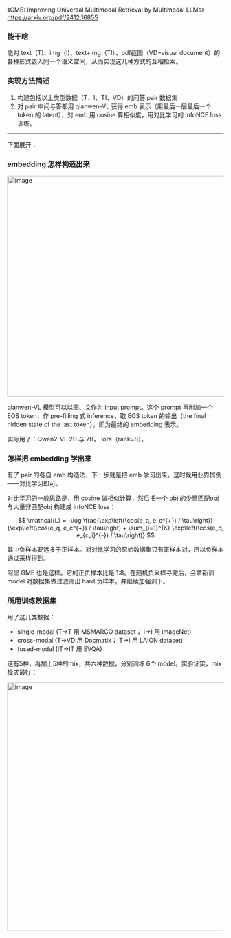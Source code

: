 《GME: Improving Universal Multimodal Retrieval by Multimodal LLMs》 https://arxiv.org/pdf/2412.16855

### 能干啥

能对 text（T)、img（I)、text+img（TI）、pdf截图（VD=visual document）的各种形式嵌入同一个语义空间，从而实现这几种方式的互相检索。

### 实现方法简述

1. 构建包括以上类型数据（T、I、TI、VD）的问答 pair 数据集
2. 对 pair 中问与答都用 qianwen-VL 获得 emb 表示（用最后一层最后一个token 的 latent），对 emb 用 cosine 算相似度，用对比学习的 infoNCE loss 训练。

----

下面展开：

### embedding 怎样构造出来

<img width="512" alt="image" src="https://github.com/user-attachments/assets/e5468d21-04b9-476c-87e1-50aca526a47d" />

qianwen-VL 模型可以以图、文作为 input prompt。这个 prompt 再附加一个 EOS token，作 pre-filling 式 inference，取 EOS token 的输出（the final hidden state
of the last token），即为最终的 embedding 表示。

实际用了：Qwen2-VL 2B 与 7B， lora（rank=8）。

### 怎样把 embedding 学出来

有了 pair 的各自 emb 构造法，下一步就是把 emb 学习出来。这时候用业界惯例——对比学习即可。

对比学习的一般思路是，用 cosine 做相似计算，然后把一个 obj 的少量匹配obj与大量非匹配obj 构建成 infoNCE loss：

$$
\mathcal{L} = -\log \frac{\exp\left(\cos(e_q, e_c^{+}) / \tau\right)}{\exp\left(\cos(e_q, e_c^{+}) / \tau\right) + \sum_{i=1}^{K} \exp\left(\cos(e_q, e_{c_i}^{-}) / \tau\right)}
$$

其中负样本要远多于正样本。对对比学习的原始数据集只有正样本对，所以负样本通过采样得到。

阿里 GME 也是这样。它的正负样本比是 1:8。在随机负采样寻完后，会拿新训 model 对数据集做过滤筛出 hard 负样本，并继续加强训下。

### 所用训练数据集

用了这几类数据：
- single-modal (T→T 用 MSMARCO dataset； I→I 用 imageNet)
- cross-modal (T→VD 用 Docmatix； T→I 用 LAION dataset)
- fused-modal (IT→IT 用 EVQA)

这有5种，再加上5种的mix，共六种数据，分别训练 6个 model。实验证实，mix 模式最好：

<img width="1076" height="576" alt="image" src="https://github.com/user-attachments/assets/3b693214-ac18-41c2-ae94-a3dfe97f0534" />


